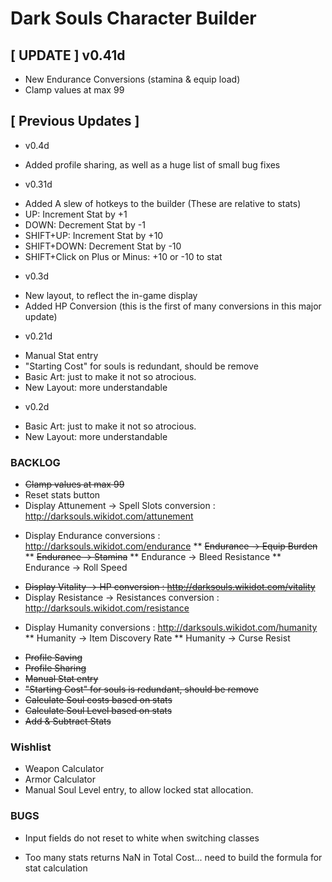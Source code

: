 Dark Souls Character Builder
=====================================

[ UPDATE ] v0.41d
-----------------------------------
* New Endurance Conversions (stamina & equip load)
* Clamp values at max 99

[ Previous Updates ]
-----------------------------------
- v0.4d
 * Added profile sharing, as well as a huge list of small bug fixes

- v0.31d
 * Added A slew of hotkeys to the builder (These are relative to stats)
 * UP: Increment Stat by +1
 * DOWN: Decrement Stat by -1
 * SHIFT+UP: Increment Stat by +10
 * SHIFT+DOWN: Decrement Stat by -10
 * SHIFT+Click on Plus or Minus: +10 or -10 to stat
- v0.3d
 * New layout, to reflect the in-game display
 * Added HP Conversion (this is the first of many conversions in this major update)

- v0.21d
 * Manual Stat entry
 * "Starting Cost" for souls is redundant, should be remove
 * Basic Art: just to make it not so atrocious.
 * New Layout: more understandable

- v0.2d
 * Basic Art: just to make it not so atrocious.
 * New Layout: more understandable

### BACKLOG
* ~~Clamp values at max 99~~
* Reset stats button
* Display Attunement -> Spell Slots conversion : http://darksouls.wikidot.com/attunement
- Display Endurance conversions : http://darksouls.wikidot.com/endurance
** ~~Endurance -> Equip Burden~~
** ~~Endurance -> Stamina~~
** Endurance -> Bleed Resistance
** Endurance -> Roll Speed
* ~~Display Vitality -> HP conversion : http://darksouls.wikidot.com/vitality~~
* Display Resistance -> Resistances conversion : http://darksouls.wikidot.com/resistance
- Display Humanity conversions : http://darksouls.wikidot.com/humanity
** Humanity -> Item Discovery Rate
** Humanity -> Curse Resist
* ~~Profile Saving~~
* ~~Profile Sharing~~
* ~~Manual Stat entry~~
* ~~"Starting Cost" for souls is redundant, should be remove~~
* ~~Calculate Soul costs based on stats~~
* ~~Calculate Soul Level based on stats~~
* ~~Add & Subtract Stats~~


### Wishlist
* Weapon Calculator
* Armor Calculator
* Manual Soul Level entry, to allow locked stat allocation.


### BUGS
- Input fields do not reset to white when switching classes
* Too many stats returns NaN in Total Cost... need to build the formula for stat calculation
